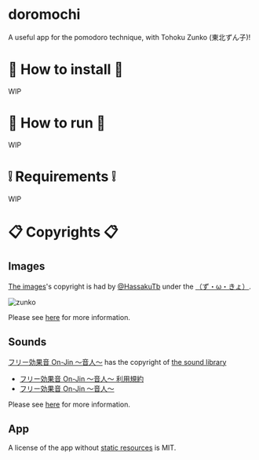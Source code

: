 # doromochi
A useful app for the pomodoro technique, with Tohoku Zunko (東北ずん子)!

# :gift: How to install :gift:
WIP

# :thinking: How to run :thinking:
WIP

# :grey_exclamation: Requirements :grey_exclamation:
WIP

# :clipboard: Copyrights :clipboard:
## Images
[The images](resources/images)'s copyright
is had by [\@HassakuTb](https://twitter.com/HassakuTb)
under the [（ず・ω・きょ）](http://zunko.jp/guideline.html).

![zunko](resources/images/work_finishes.png)

Please see [here](resources/images/LICENSE.md)
for more information.

## Sounds
[フリー効果音 On-Jin ～音人～](https://on-jin.com/) has the copyright of
[the sound library](https://github.com/aiya000/eta-doromochi/blob/master/sounds)

- [フリー効果音 On-Jin ～音人～ 利用規約](https://on-jin.com/kiyaku.php)
- [フリー効果音 On-Jin ～音人～](https://on-jin.com/)

Please see [here](resources/sounds/LICENSE.md)
for more information.

## App
A license of the app without [static resources](resources) is MIT.
